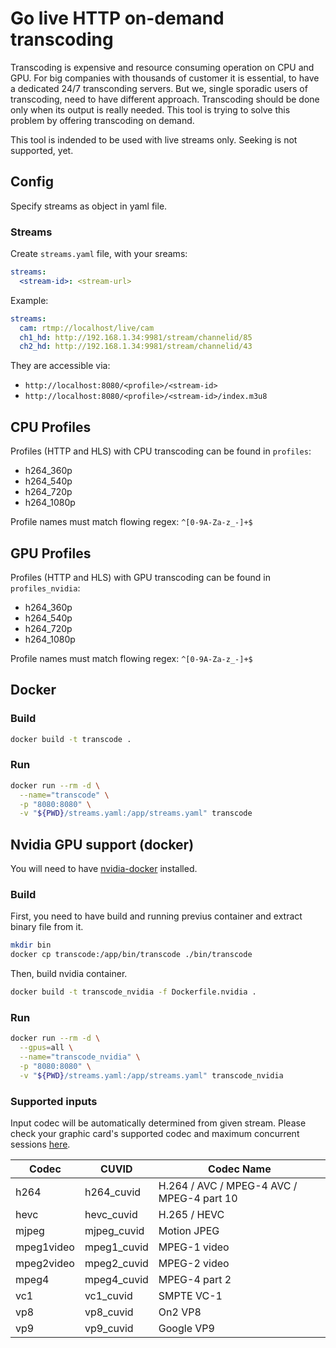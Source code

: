 # Go live HTTP on-demand transcoding
Transcoding is expensive and resource consuming operation on CPU and GPU. For big companies with thousands of customer it is essential, to have a dedicated 24/7 transconding servers. But we, single sporadic users of transcoding, need to have different approach. Transcoding should be done only when its output is really needed. This tool is trying to solve this problem by offering transcoding on demand.

This tool is indended to be used with live streams only. Seeking is not supported, yet.

## Config
Specify streams as object in yaml file.

### Streams
Create `streams.yaml` file, with your sreams:

```yaml
streams:
  <stream-id>: <stream-url>
```

Example:
```yaml
streams:
  cam: rtmp://localhost/live/cam
  ch1_hd: http://192.168.1.34:9981/stream/channelid/85
  ch2_hd: http://192.168.1.34:9981/stream/channelid/43
```

They are accessible via:
- `http://localhost:8080/<profile>/<stream-id>`
- `http://localhost:8080/<profile>/<stream-id>/index.m3u8`

## CPU Profiles
Profiles (HTTP and HLS) with CPU transcoding can be found in `profiles`:

* h264_360p
* h264_540p
* h264_720p
* h264_1080p

Profile names must match flowing regex: `^[0-9A-Za-z_-]+$`

## GPU Profiles
Profiles (HTTP and HLS) with GPU transcoding can be found in `profiles_nvidia`:

* h264_360p
* h264_540p
* h264_720p
* h264_1080p

Profile names must match flowing regex: `^[0-9A-Za-z_-]+$`

## Docker

### Build

```sh
docker build -t transcode .
```

### Run

```sh
docker run --rm -d \
  --name="transcode" \
  -p "8080:8080" \
  -v "${PWD}/streams.yaml:/app/streams.yaml" transcode
```

## Nvidia GPU support (docker)

You will need to have [nvidia-docker](https://github.com/NVIDIA/nvidia-docker) installed.

### Build

First, you need to have build and running previus container and extract binary file from it.

```sh
mkdir bin
docker cp transcode:/app/bin/transcode ./bin/transcode
```

Then, build nvidia container.

```sh
docker build -t transcode_nvidia -f Dockerfile.nvidia .
```

### Run

```sh
docker run --rm -d \
  --gpus=all \
  --name="transcode_nvidia" \
  -p "8080:8080" \
  -v "${PWD}/streams.yaml:/app/streams.yaml" transcode_nvidia
```

### Supported inputs

Input codec will be automatically determined from given stream. Please check your graphic card's supported codec and maximum concurrent sessions [here](https://developer.nvidia.com/video-encode-decode-gpu-support-matrix).

| Codec      | CUVID       | Codec Name                                |
| ---------- | ----------- | ----------------------------------------- |
| h264       | h264_cuvid  | H.264 / AVC / MPEG-4 AVC / MPEG-4 part 10 |
| hevc       | hevc_cuvid  | H.265 / HEVC                              |
| mjpeg      | mjpeg_cuvid | Motion JPEG                               |
| mpeg1video | mpeg1_cuvid | MPEG-1 video                              |
| mpeg2video | mpeg2_cuvid | MPEG-2 video                              |
| mpeg4      | mpeg4_cuvid | MPEG-4 part 2                             |
| vc1        | vc1_cuvid   | SMPTE VC-1                                |
| vp8        | vp8_cuvid   | On2 VP8                                   |
| vp9        | vp9_cuvid   | Google VP9                                |
